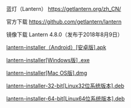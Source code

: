 蓝灯（Lantern） https://getlantern.org/zh_CN/

官方下载 https://github.com/getlantern/lantern

镜像下载 Lantern 4.8.0（发布于2018年8月9日）

[lantern-installer（Android）[安卓版].apk](https://raw.githubusercontent.com/getlantern/lantern-binaries/master/lantern-installer.apk)

[lantern-installer[Windows版] .exe](https://coding.net/u/Download-Mirrors/p/Lantern/git/raw/master/lantern-installer.exe)

[lantern-installer[Mac OS版].dmg](https://coding.net/u/Download-Mirrors/p/Lantern/git/raw/master/lantern-installer.dmg)

[lantern-installer-32-bit[Linux32位系统版本].deb](https://coding.net/u/Download-Mirrors/p/Lantern/git/raw/master/lantern-installer-32-bit.deb)

[lantern-installer-64-bit[Linux64位系统版本].deb](https://coding.net/u/Download-Mirrors/p/Lantern/git/raw/master/lantern-installer-64-bit.deb)

